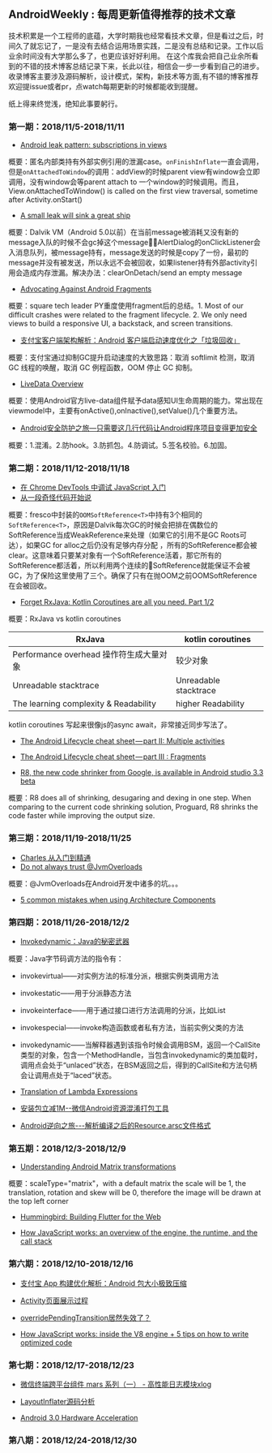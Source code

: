 AndroidWeekly : 每周更新值得推荐的技术文章
---

技术积累是一个工程师的底蕴，大学时期我也经常看技术文章，但是看过之后，时间久了就忘记了，一是没有去结合运用场景实践，二是没有总结和记录。工作以后业余时间没有大学那么多了，也更应该好好利用。
在这个库我会把自己业余所看到的不错的技术博客总结记录下来，长此以往，相信会一步一步看到自己的进步。收录博客主要涉及源码解析，设计模式，架构，新技术等方面,有不错的博客推荐欢迎提issue或者pr，点watch每期更新的时候都能收到提醒。

纸上得来终觉浅，绝知此事要躬行。

### 第一期：2018/11/5-2018/11/11

* [Android leak pattern: subscriptions in views](https://medium.com/square-corner-blog/android-leak-pattern-subscriptions-in-views-18f0860aa74c)

概要：匿名内部类持有外部实例引用的泄漏case。`onFinishInflate`一直会调用，但是`onAttachedToWindow`的调用：addView的时候parent view有window会立即调用，没有window会等parent attach to 一个window的时候调用。而且，View.onAttachedToWindow() is called on the first view traversal, sometime after Activity.onStart()
* [A small leak will sink a great ship](https://medium.com/square-corner-blog/a-small-leak-will-sink-a-great-ship-efbae00f9a0f)

概要：Dalvik VM（Android 5.0以前）在当前message被消耗又没有新的message入队的时候不会gc掉这个message，AlertDialog的onClickListener会入消息队列，被message持有，message发送的时候是copy了一份，最初的message并没有被发送，所以永远不会被回收，如果listener持有外部activity引用会造成内存泄漏。解决办法：clearOnDetach/send an empty message
*  [Advocating Against Android Fragments](https://medium.com/square-corner-blog/advocating-against-android-fragments-81fd0b462c97)

概要：square tech leader PY重度使用fragment后的总结。1. Most of our difficult crashes were related to the fragment lifecycle.
2. We only need views to build a responsive UI, a backstack, and screen transitions.
* [支付宝客户端架构解析：Android 客户端启动速度优化之「垃圾回收」](https://juejin.im/post/5be1077d518825171140dbfa)

概要：支付宝通过抑制GC提升启动速度的大致思路：取消 softlimit 检测，取消 GC 线程的唤醒，取消 GC 例程函数，OOM 停止 GC 抑制。
* [
LiveData Overview](https://developer.android.com/topic/libraries/architecture/livedata#java)

概要：使用Android官方live-data组件赋予data感知UI生命周期的能力。常出现在viewmodel中，主要有onActive(),onInactive(),setValue()几个重要方法。
* [Android安全防护之旅—只需要这几行代码让Android程序项目变得更加安全](http://www.520monkey.com/archives/1263)

概要：1.混淆。2.防hook。3.防抓包。4.防调试。5.签名校验。6.加固。

### 第二期：2018/11/12-2018/11/18

* [在 Chrome DevTools 中调试 JavaScript 入门](https://developers.google.com/web/tools/chrome-devtools/javascript/?hl=zh-cn)
* [从一段奇怪代码开始说](https://zhuanlan.zhihu.com/p/24720906)

概要：fresco中封装的`OOMSoftReference<T>`中持有3个相同的`SoftReference<T>`，原因是Dalvik每次GC的时候会把排在偶数位的SoftReference当成WeakReference来处理（如果它的引用不是GC Roots可达），如果GC for alloc之后仍没有足够内存分配 ，所有的SoftReference都会被clear。这意味着只要某对象有一个SoftReference活着，那它所有的SoftReference都活着，所以利用两个连续的SoftReference就能保证不会被GC，为了保险这里使用了三个。确保了只有在抛OOM之前OOMSoftReference在会被回收。
* [Forget RxJava: Kotlin Coroutines are all you need. Part 1/2](https://proandroiddev.com/forget-rxjava-kotlin-coroutines-are-all-you-need-part-1-2-4f62ecc4f99b)

概要：RxJava vs kotlin coroutines

| RxJava | kotlin coroutines |
| --- | --- |
| Performance overhead 操作符生成大量对象 | 较少对象 |
| Unreadable stacktrace | Unreadable stacktrace |
| The learning complexity & Readability | higher Readability |

kotlin coroutines 写起来很像js的async await，非常接近同步写法了。
* [The Android Lifecycle cheat sheet — part II: Multiple activities](https://medium.com/androiddevelopers/the-android-lifecycle-cheat-sheet-part-ii-multiple-activities-a411fd139f24)

* [The Android Lifecycle cheat sheet — part III : Fragments](https://medium.com/androiddevelopers/the-android-lifecycle-cheat-sheet-part-iii-fragments-afc87d4f37fd)

* [R8, the new code shrinker from Google, is available in Android studio 3.3 beta](https://android-developers.googleblog.com/2018/11/r8-new-code-shrinker-from-google-is.html)

概要：R8 does all of shrinking, desugaring and dexing in one step. When comparing to the current code shrinking solution, Proguard, R8 shrinks the code faster while improving the output size.

### 第三期：2018/11/19-2018/11/25

* [Charles 从入门到精通](https://blog.devtang.com/2015/11/14/charles-introduction/#%E6%A8%A1%E6%8B%9F%E6%85%A2%E9%80%9F%E7%BD%91%E7%BB%9C)
* [Do not always trust @JvmOverloads](https://medium.com/@mmlodawski/https-medium-com-mmlodawski-do-not-always-trust-jvmoverloads-5251f1ad2cfe)

概要：@JvmOverloads在Android开发中诸多的坑。。。
* [5 common mistakes when using Architecture Components](https://proandroiddev.com/5-common-mistakes-when-using-architecture-components-403e9899f4cb)

### 第四期：2018/11/26-2018/12/2

* [Invokedynamic：Java的秘密武器](https://zhuanlan.zhihu.com/p/28124632)

概要：Java字节码调方法的指令有：

* invokevirtual——对实例方法的标准分派，根据实例类调用方法
* invokestatic——用于分派静态方法
* invokeinterface——用于通过接口进行方法调用的分派，比如List
* invokespecial——invoke构造函数或者私有方法，当前实例父类的方法
* invokedynamic——当解释器遇到该指令时候会调用BSM，返回一个CallSite类型的对象，包含一个MethodHandle，当包含invokedynamic的类加载时，调用点会处于“unlaced”状态，在BSM返回之后，得到的CallSite和方法句柄会让调用点处于“laced”状态。

* [Translation of Lambda Expressions](http://cr.openjdk.java.net/~briangoetz/lambda/lambda-translation.html)

* [安装包立减1M--微信Android资源混淆打包工具](https://mp.weixin.qq.com/s?__biz=MzAwNDY1ODY2OQ==&mid=208135658&idx=1&sn=ac9bd6b4927e9e82f9fa14e396183a8f#rd)

* [Android逆向之旅---解析编译之后的Resource.arsc文件格式](https://blog.csdn.net/jiangwei0910410003/article/details/50628894)

### 第五期：2018/12/3-2018/12/9

* [Understanding Android Matrix transformations](https://medium.com/a-problem-like-maria/understanding-android-matrix-transformations-25e028f56dc7)

概要：scaleType="matrix"，with a default matrix the scale will be 1, the translation, rotation and skew will be 0, therefore the image will be drawn at the top left corner
* [Hummingbird: Building Flutter for the Web](https://medium.com/flutter-io/hummingbird-building-flutter-for-the-web-e687c2a023a8)

* [How JavaScript works: an overview of the engine, the runtime, and the call stack](https://blog.sessionstack.com/how-does-javascript-actually-work-part-1-b0bacc073cf)

### 第六期：2018/12/10-2018/12/16

* [支付宝 App 构建优化解析：Android 包大小极致压缩](https://juejin.im/post/5be9485a51882516b937785f)

* [Activity页面展示过程](https://bboylin.github.io/2018/12/18/Activity%E9%A1%B5%E9%9D%A2%E6%98%BE%E7%A4%BA%E6%B5%81%E7%A8%8B/#more)

* [overridePendingTransition居然失效了？](https://bboylin.github.io/2018/11/03/overridePendingTransition%E5%B1%85%E7%84%B6%E5%A4%B1%E6%95%88%E4%BA%86%EF%BC%9F/)

* [How JavaScript works: inside the V8 engine + 5 tips on how to write optimized code](https://blog.sessionstack.com/how-javascript-works-inside-the-v8-engine-5-tips-on-how-to-write-optimized-code-ac089e62b12e)

### 第七期：2018/12/17-2018/12/23

* [微信终端跨平台组件 mars 系列（一） - 高性能日志模块xlog](https://mp.weixin.qq.com/s/cnhuEodJGIbdodh0IxNeXQ?)

* [LayoutInflater源码分析](https://bboylin.github.io/2018/12/21/LayoutInflater%E6%BA%90%E7%A0%81%E5%88%86%E6%9E%90/#more)

* [Android 3.0 Hardware Acceleration](https://android-developers.googleblog.com/search/label/Optimization)

### 第八期：2018/12/24-2018/12/30